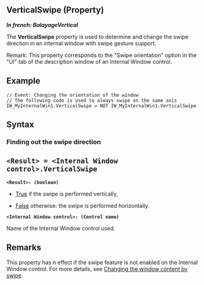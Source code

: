 


## VerticalSwipe (Property)

***In french: BalayageVertical***
	



<a name="XUse"></a>
<a name="Use"></a>
<a name="description"></a>
The **VerticalSwipe** property is used to determine and change the swipe direction in an internal window with swipe gesture support.

Remark: This property corresponds to the "Swipe orientation" option in the "UI" tab of the description window of an Internal Window control. 
<a name="Example1"></a>
<a name="sample_code"></a>

## Example


```wl
// Event: Changing the orientation of the window
// The following code is used to always swipe on the same axis
IW_MyInternalWin1.VerticalSwipe = NOT IW_MyInternalWin1.VerticalSwipe
```

<a name="XSYNTAX"></a>

## Syntax
<a name="SYNTAX1"></a>

### Finding out the swipe direction

`<Result> = <Internal Window control>.VerticalSwipe`
---

**`<Result>: (boolean)`**



- <u><u><u><u>True</u></u></u></u> if the swipe is performed vertically,

- <u><u><u><u>False</u></u></u></u> otherwise: the swipe is performed horizontally.  




**`<Internal Window control>: (Control name)`**

Name of the Internal Window control used. 


<a name="SYNTAX2"></a>

<a name="NOTE0"></a>
<a name="NOTE0_1"></a>

## Remarks
This property has n effect if the swipe feature is not enabled on the Internal Window control. For more details, see [Changing the window content by swipe](../WDChamp/1013277.md). 




